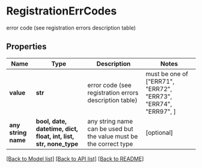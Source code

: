 # RegistrationErrCodes

error code (see registration errors description table)

## Properties
Name | Type | Description | Notes
------------ | ------------- | ------------- | -------------
**value** | **str** | error code (see registration errors description table) |  must be one of ["ERR71", "ERR72", "ERR73", "ERR74", "ERR97", ]
**any string name** | **bool, date, datetime, dict, float, int, list, str, none_type** | any string name can be used but the value must be the correct type | [optional]

[[Back to Model list]](../README.md#documentation-for-models) [[Back to API list]](../README.md#documentation-for-api-endpoints) [[Back to README]](../README.md)


